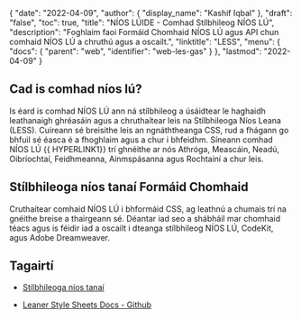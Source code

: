 {
  "date": "2022-04-09",
  "author": {
    "display_name": "Kashif Iqbal"
},
  "draft": "false",
  "toc": true,
  "title": "NÍOS LÚIDE - Comhad Stílbhileog NÍOS LÚ",
  "description": "Foghlaim faoi Formáid Chomhaid NÍOS LÚ agus API chun comhaid NÍOS LÚ a chruthú agus a oscailt.",
  "linktitle": "LESS",
  "menu": {
    "docs": {
      "parent": "web",
      "identifier": "web-les-gas"
}
},
  "lastmod": "2022-04-09"
}

## Cad is comhad níos lú?

Is éard is comhad NÍOS LÚ ann ná stílbhileog a úsáidtear le haghaidh leathanaigh ghréasáin agus a chruthaítear leis na Stílbhileoga Níos Leana (LESS). Cuireann sé breisithe leis an ngnáththeanga CSS, rud a fhágann go bhfuil sé éasca é a fhoghlaim agus a chur i bhfeidhm. Síneann comhad NÍOS LÚ {{ HYPERLINK1}} trí ghnéithe ar nós Athróga, Meascáin, Neadú, Oibríochtaí, Feidhmeanna, Ainmspásanna agus Rochtainí a chur leis.

## Stílbhileoga níos tanaí Formáid Chomhaid

Cruthaítear comhaid NÍOS LÚ i bhformáid CSS, ag leathnú a chumais trí na gnéithe breise a thairgeann sé. Déantar iad seo a shábháil mar chomhaid téacs agus is féidir iad a oscailt i dteanga stílbhileog NÍOS LÚ, CodeKit, agus Adobe Dreamweaver.

## Tagairtí

* [Stílbhileoga níos tanaí]( https://lesscss.org/)

* [Leaner Style Sheets Docs - Github](https://github.com/less/less-docs)


